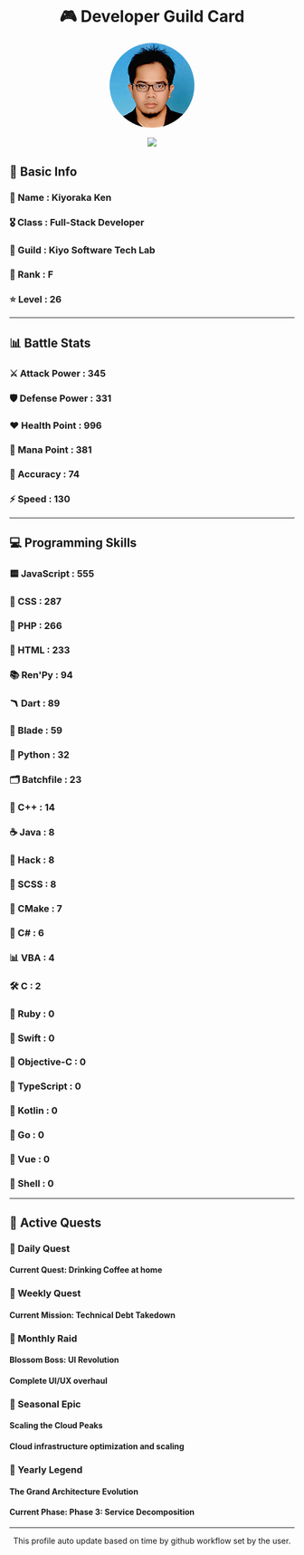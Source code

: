 <div align="center">

# 🎮 Developer Guild Card

<!-- Replace with your profile image -->
<img src="./assets/profile.png" width="150" height="150" style="border-radius: 50%"/>

![](https://komarev.com/ghpvc/?username=Kiyoraka&style=flat)
</div>

##  📌 Basic Info
### 👤 Name : Kiyoraka Ken
### 🎖️ Class : Full-Stack Developer
### 🎪 Guild : Kiyo Software Tech Lab 
### 🔰 Rank : F 
### ⭐ Level : 26

---
## 📊 Battle Stats

### ⚔️ Attack Power  : 345 
### 🛡️ Defense Power : 331 
### ❤️ Health Point  : 996 
### 🔮 Mana Point    : 381 
### 🎯 Accuracy      : 74 
### ⚡ Speed         : 130

---
## 💻 Programming Skills

### 🟨 JavaScript : 555
### 💅 CSS : 287
### 🐘 PHP : 266
### 📄 HTML : 233
### 📚 Ren'Py : 94
### 🪃 Dart : 89
### 🧷 Blade : 59
### 🐍 Python : 32
### 🗂️ Batchfile : 23
### 🧠 C++ : 14
### ☕ Java : 8
### 🧬 Hack : 8
### 👗 SCSS : 8
### 🧱 CMake : 7
### 🎻 C# : 6
### 📊 VBA : 4
### 🛠️ C : 2
### 🔻 Ruby : 0
### 🦅 Swift : 0
### 🍎 Objective-C : 0
### 📝 TypeScript : 0
### 🎯 Kotlin : 0
### 📝 Go : 0
### 📝 Vue : 0
### 📝 Shell : 0

---
## 📜 Active Quests

### 🌅 Daily Quest

#### Current Quest: Drinking Coffee at home

### 📅 Weekly Quest
#### Current Mission: Technical Debt Takedown

### 🌙 Monthly Raid
#### Blossom Boss: UI Revolution
#### Complete UI/UX overhaul

### 🌠 Seasonal Epic
#### Scaling the Cloud Peaks
#### Cloud infrastructure optimization and scaling

### 👑 Yearly Legend
#### The Grand Architecture Evolution
#### Current Phase: Phase 3: Service Decomposition

---
<div align="center">
  This profile auto update based on time by github workflow set by the user.
</div>